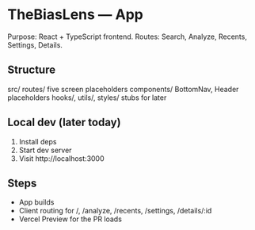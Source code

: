 # TheBiasLens — App

Purpose: React + TypeScript frontend. Routes: Search, Analyze, Recents, Settings, Details.

## Structure

src/
routes/ five screen placeholders
components/ BottomNav, Header placeholders
hooks/, utils/, styles/ stubs for later

## Local dev (later today)

1. Install deps
2. Start dev server
3. Visit http://localhost:3000

## Steps

- App builds
- Client routing for /, /analyze, /recents, /settings, /details/:id
- Vercel Preview for the PR loads
